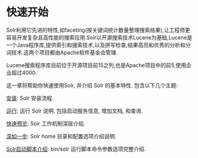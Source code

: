 # 快速开始

Solr利用它先进的特性,如faceting(按关键词统计数量整理搜索结果),让工程师更容易开发复杂且高性能的搜索应用.Solr以开源搜索技术Lucene为基础,Lucene是一个Java程序库,提供索引和搜索技术,以及拼写检查,结果高亮和优秀的分析和分词技术.这两个项目都由Apache软件基金会管理.

Lucene搜索程序库目前位于开源项目前15之列,也是Apache项目中的前5,使用企业超过4000.

这一章将帮助你快速使用Solr, 并介绍 Solr 的基本特性. 包含以下几个主题:

[安装](start/install.md): Solr 安装流程.

[运行](start/run.md): 运行 Solr 说明. 包括启动服务信息, 增加文档, 和查询.

[快速预览](start/overview.md): Solr 工作机制深层介绍.

[深如一步](start/closer.md): Solr home 目录和配置选项介绍说明.

[Solr启动脚本介绍](start/script.md): bin/solr 运行脚本命令参数选项完整介绍.